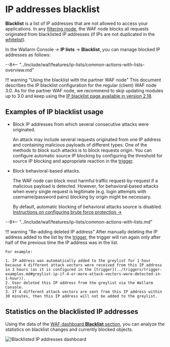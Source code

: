 # IP addresses blacklist

**Blacklist** is a list of IP addresses that are not allowed to access your applications. In any [filtering mode](../../admin-en/configure-wallarm-mode.md), the WAF node blocks all requests originated from blacklisted IP addresses (if IPs are not duplicated in the [whitelist](whitelist.md)).

In the Wallarm Console → **IP lists** → **Blacklist**, you can manage blocked IP addresses as follows:

--8<-- "../include/waf/features/ip-lists/common-actions-with-lists-overview.md"

<!-- Blacklist screenshot (DOCS-1269) -->

!!! warning "Using the blacklist with the partner WAF node"
    This document describes the IP blacklist configuration for the regular (client) WAF node 3.0. As for the partner WAF node, we recommend to skip updating modules up to 3.0 and keep using the [IP blacklist page available in version 2.18](/2.18/admin-en/configure-ip-blocking-en/).

## Examples of IP blacklist usage

* Block IP addresses from which several consecutive attacks were originated.

    An attack may include several requests originated from one IP address and containing malicious payloads of different types. One of the methods to block such attacks is to block requests origin. You can configure automatic source IP blocking by configuring the threshold for source IP blocking and appropriate reaction in the [trigger](../triggers/trigger-examples.md#blacklist-ip-if-4-or-more-attack-vectors-were-detected-in-1-hour).
* Block behavioral-based attacks.

    The WAF node can block most harmful traffic request-by-request if a malicious payload is detected. However, for behavioral‑based attacks when every single request is legitimate (e.g. login attempts with username/password pairs) blocking by origin might be necessary.

    By default, automatic blocking of behavioral attacks source is disabled. [Instructions on configuring brute force protection →](../../admin-en/configuration-guides/protecting-against-bruteforce.md#configuration-steps)

--8<-- "../include/waf/features/ip-lists/common-actions-with-lists.md"

!!! warning "Re-adding deleted IP address"
    After manually deleting the IP address added to the list by the [trigger](../triggers/triggers.md), the trigger will run again only after half of the previous time the IP address was in the list.
    
    For example:

    1. IP address was automatically added to the greylist for 1 hour because 4 different attack vectors were received from this IP address in 3 hours (as it is configured in the [trigger](../triggers/trigger-examples.md#greylist-ip-if-4-or-more-attack-vectors-were-detected-in-1-hour)).
    2. User deleted this IP address from the greylist via the Wallarm Console.
    3. If 4 different attack vectors are sent from this IP address within 30 minutes, then this IP address will not be added to the greylist.

## Statistics on the blacklisted IP addresses

Using the data of the [WAF dashboard **Blacklist** section](../dashboard/waf.md#blacklisted-ip-addresses), you can analyze the statistics on blacklist changes and currently blocked objects.

![!Blacklisted IP addresses dashboard](../../images/user-guides/dashboard/waf-blacklist-stats.png)